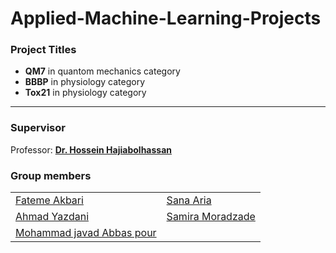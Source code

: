# Applied-Machine-Learning-Projects
### Project Titles

- **QM7** in quantom mechanics category
- **BBBP** in physiology category
- **Tox21** in physiology category
---
### Supervisor
Professor: **[Dr. Hossein Hajiabolhassan](https://github.com/hhaji)**

### Group members
| | |
| ----------- | ----------- |
| [Fateme Akbari](https://github.com/f-akbari) | [Sana Aria](https://github.com/sanaaria) |
| [Ahmad Yazdani](https://github.com/Ahmadyazdani78) | [Samira Moradzade](https://github.com/samiramoradzade) |
| [Mohammad javad Abbas pour](https://github.com/mAbbaspour) |  
